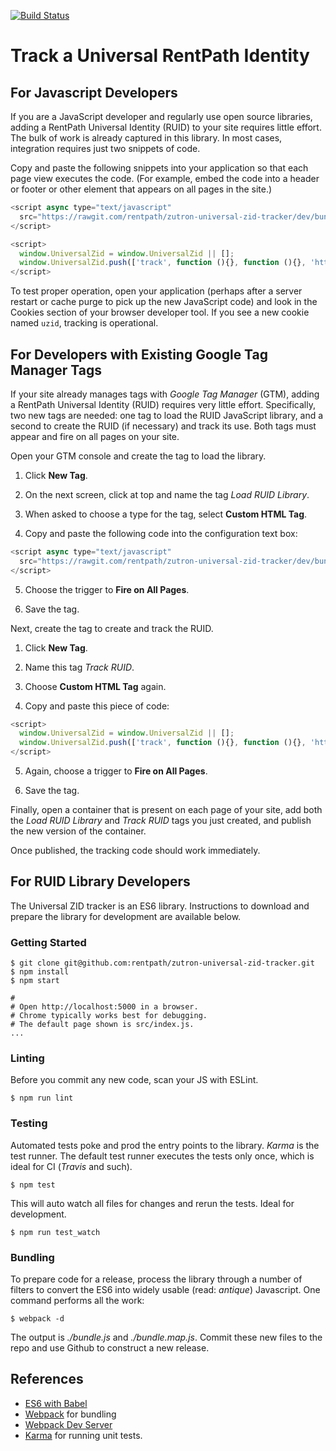 [![Build Status](https://travis-ci.org/rentpath/zutron-universal-zid-tracker.svg?branch=dev)](https://travis-ci.org/rentpath/zutron-universal-zid-tracker)


# Track a Universal RentPath Identity

## For Javascript Developers

If you are a JavaScript developer and regularly use open source libraries, adding a RentPath Universal
Identity (RUID) to your site requires little effort. The bulk of work is already captured
in this library. In most cases, integration requires just two snippets of code.

Copy and paste the following snippets into your application so that each page view executes the code. (For example, embed the code into a header or footer or other element that appears on all pages in the site.)

```javascript
<script async type="text/javascript"
  src="https://rawgit.com/rentpath/zutron-universal-zid-tracker/dev/bundle.js">
</script>

<script>
  window.UniversalZid = window.UniversalZid || [];
  window.UniversalZid.push(['track', function (){}, function (){}, 'http://zutron.prod.services.rentpath.com']);
</script>

```

To test proper operation, open your application (perhaps after a server restart or cache purge to pick
up the new JavaScript code) and look in the Cookies section of your browser developer tool. If you see
a new cookie named `uzid`, tracking is operational.


## For Developers with Existing Google Tag Manager Tags

If your site already manages tags with _Google Tag Manager_ (GTM), adding a RentPath Universal
Identity (RUID) requires very little effort. Specifically, two new tags are needed:
one tag to load the RUID JavaScript library, and a second to create
the RUID (if necessary) and track its use.
Both tags must appear and fire on all pages on your site.

Open your GTM console and create the tag to load the library.

1. Click **New Tag**.

2. On the next screen, click at top and name the tag _Load RUID Library_.

3. When asked to choose a type for the tag, select **Custom HTML Tag**.

4. Copy and paste the following code into the configuration text box:

  ```javascript
  <script async type="text/javascript"
    src="https://rawgit.com/rentpath/zutron-universal-zid-tracker/dev/bundle.js">
  </script>
  ```

5. Choose the trigger to **Fire on All Pages**.

6. Save the tag.


Next, create the tag to create and track the RUID.

1. Click **New Tag**.

2. Name this tag _Track RUID_.

3. Choose **Custom HTML Tag** again.

4. Copy and paste this piece of code:

  ```javascript
  <script>
    window.UniversalZid = window.UniversalZid || [];
    window.UniversalZid.push(['track', function (){}, function (){}, 'http://zutron.prod.services.rentpath.com']);
  </script>
  ```

5. Again, choose a trigger to **Fire on All Pages**.

6. Save the tag.


Finally, open a container that is present on each page of your site, add both
the _Load RUID Library_ and _Track RUID_ tags you just created, and publish the new version of the container.

Once published, the tracking code should work immediately.



## For RUID Library Developers

The Universal ZID tracker is an ES6 library. Instructions to download and prepare the library for development are available below.


### Getting Started

```
$ git clone git@github.com:rentpath/zutron-universal-zid-tracker.git
$ npm install
$ npm start

#
# Open http://localhost:5000 in a browser.
# Chrome typically works best for debugging.
# The default page shown is src/index.js.
...
```


### Linting

Before you commit any new code, scan your JS with ESLint.

```
$ npm run lint
```


### Testing

Automated tests poke and prod the entry points to the library. _Karma_ is the test runner.
The default test runner executes the tests only once, which is ideal for CI (_Travis_ and such).

```
$ npm test
```

This will auto watch all files for changes and rerun the tests. Ideal for development.
```
$ npm run test_watch
```

### Bundling

To prepare code for a release, process the library through a number of filters to convert the ES6
into widely usable (read: _antique_) Javascript. One command performs all the work:

```
$ webpack -d
```

The output is _./bundle.js_ and _./bundle.map.js_. Commit these new files to the repo and use
Github to construct a new release.



## References

* [ES6 with Babel](http://babeljs.io)
* [Webpack](http://webpack.github.io) for bundling
* [Webpack Dev Server](http://webpack.github.io/docs/webpack-dev-server.html)
* [Karma](http://karma-runner.github.io/0.13/index.html) for running unit tests.
